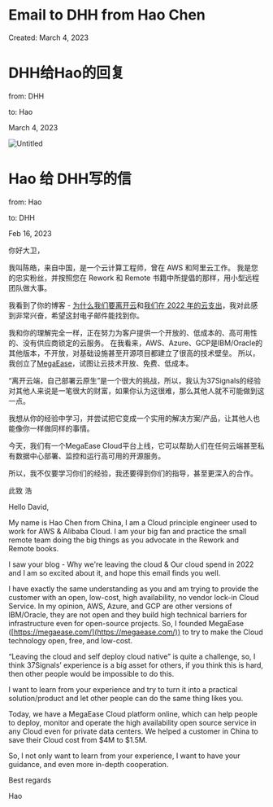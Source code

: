 # Email to DHH from Hao Chen

Created: March 4, 2023

# DHH给Hao的回复

from: DHH

to: Hao

March 4, 2023

![Untitled](Email%20to%20DHH%20from%20Hao%20Chen%204a84aaa5272b4031b168e4b6a036036d/Untitled.jpeg)

# Hao 给 DHH写的信

from: Hao

to: DHH

Feb 16, 2023

你好大卫，

我叫陈皓，来自中国，是一个云计算工程师，曾在 AWS 和阿里云工作。 我是您的忠实粉丝，并按照您在 Rework 和 Remote 书籍中所提倡的那样，用小型远程团队做大事。

我看到了你的博客 - [为什么我们要离开云](https://world.hey.com/dhh/why-we-re-leaving-the-cloud-654b47e0)和[我们在 2022 年的云支出](https://dev.37signals.com/our-cloud-spend-in-2022/)，我对此感到非常兴奋，希望这封电子邮件能找到你。

我和你的理解完全一样，正在努力为客户提供一个开放的、低成本的、高可用性的、没有供应商锁定的云服务。 在我看来，AWS、Azure、GCP是IBM/Oracle的其他版本，不开放，对基础设施甚至开源项目都建立了很高的技术壁垒。 所以，我创立了[MegaEase](https://megaease.com/)，试图让云技术开放、免费、低成本。

“离开云端，自己部署云原生”是一个很大的挑战，所以，我认为37Signals的经验对其他人来说是一笔很大的财富，如果你认为这很难，那么其他人就不可能做到这一点。

我想从你的经验中学习，并尝试把它变成一个实用的解决方案/产品，让其他人也能像你一样做同样的事情。

今天，我们有一个MegaEase Cloud平台上线，它可以帮助人们在任何云端甚至私有数据中心部署、监控和运行高可用的开源服务。 

所以，我不仅要学习你们的经验，我还要得到你们的指导，甚至更深入的合作。

此致
浩

Hello David,

My name is Hao Chen from China, I am a Cloud principle engineer used to work for AWS & Alibaba Cloud. I am your big fan and practice the small remote team doing the big things as you advocate in the Rework and Remote books.

I saw your blog - Why we're leaving the cloud & Our cloud spend in 2022 and I am so excited about it, and hope this email finds you well.

I have exactly the same understanding as you and am trying to provide the customer with an open, low-cost, high availability, no vendor lock-in Cloud Service. In my opinion, AWS, Azure, and GCP are other versions of IBM/Oracle, they are not open and they build high technical barriers for infrastructure even for open-source projects. So, I founded MegaEase ([https://megaease.com/](https://megaease.com/)) to try to make the Cloud technology open, free, and low-cost.

“Leaving the cloud and self deploy cloud native” is quite a challenge, so, I think 37Signals’ experience is a big asset for others, if you think this is hard, then other people would be impossible to do this.

I want to learn from your experience and try to turn it into a practical solution/product and let other people can do the same thing likes you.

Today, we have a MegaEase Cloud platform online, which can help people to deploy, monitor and operate the high availability open source service in any Cloud even for private data centers. We helped a customer in China to save their Cloud cost from $4M to $1.5M.

So,  I not only want to learn from your experience, I want to have your guidance, and even more in-depth cooperation.

Best regards

Hao